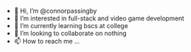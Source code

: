 - 👋 Hi, I’m @connorpassingby
- 👀 I’m interested in full-stack and video game development
- 🌱 I’m currently learning bscs at college
- 💞️ I’m looking to collaborate on nothing
- 📫 How to reach me ... 

<!---
connorpassingby/connorpassingby is a ✨ special ✨ repository because its `README.md` (this file) appears on your GitHub profile.
You can click the Preview link to take a look at your changes.
--->
